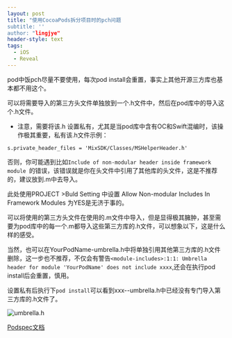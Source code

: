 ```yaml
---
layout: post
title: "使用CocoaPods拆分项目时的pch问题
subtitle: ''
author: "lingjye"
header-style: text
tags:
  - iOS
  - Reveal
---
```


pod中饭pch尽量不要使用，每次pod install会重置，事实上其他开源三方库也基本都不用这个。

可以将需要导入的第三方头文件单独放到一个.h文件中，然后在pod库中的导入这个.h文件。

* 注意，需要将该.h 设置私有，尤其是当pod库中含有OC和Swift混编时，该操作极其重要，私有该.h文件示例：

```
s.private_header_files = 'MixSDK/Classes/MSHelperHeader.h'
```

否则，你可能遇到比如`Include of non-modular header inside framework module `的错误，该错误就是你在头文件中引用了其他库的头文件，这是不推荐的，建议放到.m中去导入。

此处使用PROJECT >Buld Setting 中设置 Allow Non-modular Includes In Framework Modules 为YES是无济于事的。

可以将使用的第三方头文件在使用的.m文件中导入，但是显得极其臃肿，甚至需要为pod库中的每一个.m都导入这些第三方库的.h文件，可以想象以下，这是什么样的感受。

当然，也可以在YourPodName-umbrella.h中将单独引用其他第三方库的.h文件删除，这一步也不推荐，不仅会有警告`<module-includes>:1:1: Umbrella header for module 'YourPodName' does not include xxxx`,还会在执行pod install后会重置，慎用。

设置私有后执行下`pod install`可以看到xxx--umbrella.h中已经没有专门导入第三方库的.h文件了。

![umbrella.h](https://raw.githubusercontent.com/lingjye/lingjye.github.io/master/img/pods/umbrella-h.png)

[Podspec文档](https://guides.cocoapods.org/syntax/podspec.html)